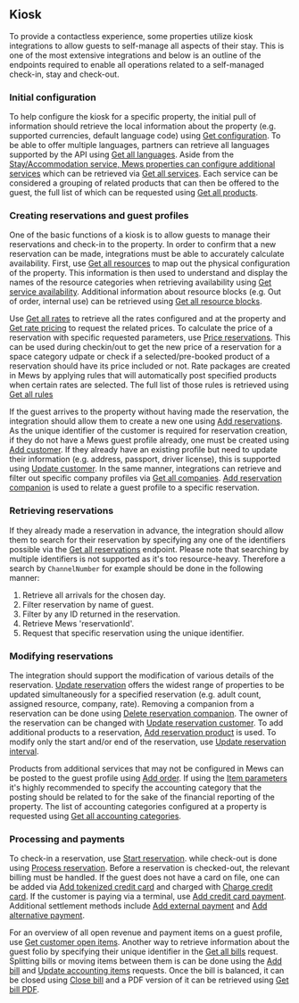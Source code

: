 ## Kiosk

To provide a contactless experience, some properties utilize kiosk integrations to allow guests to self-manage all aspects of their stay. This is one of the most extensive integrations and below is an outline of the endpoints required to enable all operations related to a self-managed check-in, stay and check-out.

### Initial configuration

To help configure the kiosk for a specific property, the initial pull of information should retrieve the local information about the property (e.g. supported currencies, default language code) using [Get configuration](../operations/configuration.md#get-configuration). To be able to offer multiple languages, partners can retrieve all languages supported by the API using [Get all languages](../operations/configuration.md#get-all-languages). Aside from the [Stay/Accommodation service, Mews properties can configure additional services](https://help.mews.com/en/articles/4244364-understanding-services) which can be retrieved via [Get all services](../operations/services.md#get-all-services). Each service can be considered a grouping of related products that can then be offered to the guest, the full list of which can be requested using [Get all products](operations/services#get-all-products).

### Creating reservations and guest profiles

One of the basic functions of a kiosk is to allow guests to manage their reservations and check-in to the property. In order to confirm that a new reservation can be made, integrations must be able to accurately calculate availability. First, use [Get all resources](../operations/enterprises.md#get-all-resources) to map out the physical configuration of the property. This information is then used to understand and display the names of the resource categories when retrieving availability using [Get service availability](../operations/services.md#get-service-availability). Additional information about resource blocks (e.g. Out of order, internal use) can be retrieved using [Get all resource blocks](../operations/enterprises.md#get-all-resource-blocks). 

Use [Get all rates](../operations/services.md#get-all-rates) to retrieve all the rates configured and at the property and [Get rate pricing](../operations/services.md#get-rate-pricing) to request the related prices. To calculate the price of a reservation with specific requested parameters, use [Price reservations](../operations/reservations.md#price-reservations). This can be used during checkin/out to get the new price of a reservation for a space category udpate or check if a selected/pre-booked product of a reservation should have its price included or not. Rate packages are created in Mews by applying rules that will automatically post specified products when certain rates are selected. The full list of those rules is retrieved using [Get all rules](../operations/services.md#get-all-rules)

If the guest arrives to the property without having made the reservation, the integration should allow them to create a new one using [Add reservations](../operations/reservations.md#add-reservations). As the unique identifier of the customer is required for reservation creation, if they do not have a Mews guest profile already, one must be created using [Add customer](../operations/customers.md#add-customer). If they already have an existing profile but need to update their information (e.g. address, passport, driver license), this is supported using [Update customer](../operations/customers.md#update-customer). In the same manner, integrations can retrieve and filter out specific company profiles via [Get all companies](../operations/enterprises.md#get-all-companies). [Add reservation companion](../operations/reservations.md#add-reservation-companion) is used to relate a guest profile to a specific reservation.

### Retrieving reservations

If they already made a reservation in advance, the integration should allow them to search for their reservation by specifying any one of the identifiers possible via the [Get all reservations](../operations/reservations.md#get-all-reservations) endpoint. Please note that searching by multiple identifiers is not supported as it's too resource-heavy. Therefore a search by `ChannelNumber` for example should be done in the following manner:

1. Retrieve all arrivals for the chosen day.
2. Filter reservation by name of guest.
3. Filter by any ID returned in the reservation.
4. Retrieve Mews 'reservationId'.
5. Request that specific reservation using the unique identifier.

### Modifying reservations

The integration should support the modification of various details of the reservation. [Update reservation](../operations/reservations.md#update-reservation) offers the widest range of properties to be updated simultaneously for a specified reservation (e.g. adult count, assigned resource, company, rate). Removing a companion from a reservation can be done using [Delete reservation companion](../operations/reservations.md#delete-reservation-companion). The owner of the reservation can be changed with [Update reservation customer](../operations/reservations.md#update-reservation-customer). To add additional products to a reservation, [Add reservation product](../operations/reservations.md#add-reservation-product) is used. To modify only the start and/or end of the reservation, use [Update reservation interval](../operations/reservations.md#update-reservation-interval).

Products from additional services that may not be configured in Mews can be posted to the guest profile using [Add order](../operations/services.md#add-order). If using the [Item parameters](../operations/services.md#item-parameters) it's highly recommended to specify the accounting category that the posting should be related to for the sake of the financial reporting of the property. The list of accounting categories configured at a property is requested using [Get all accounting categories](../operations/finance.md#get-all-accounting-categories).

### Processing and payments

To check-in a reservation, use [Start reservation](../operations/reservations.md#start-reservation). while check-out is done using [Process reservation](../operations/reservations.md#process-reservation). Before a reservation is checked-out, the relevant billing must be handled. If the guest does not have a card on file, one can be added via [Add tokenized credit card](../operations/finance.md#add-tokenized-credit-card) and charged with [Charge credit card](../operations/finance.md#charge-credit-card). If the customer is paying via a terminal, use [Add credit card payment](../operations/finance.md#add-credit-card-payment). Additional settlement methods include [Add external payment](../operations/finance.md#add-external-payment) and [Add alternative payment](../operations/finance.md#add-alternative-payment).

For an overview of all open revenue and payment items on a guest profile, use [Get customer open items](../operations/customers.md#get-customers-open-items). Another way to retrieve information about the guest folio by specifying their unique identifier in the [Get all bills](../operations/finance.md#get-all-bills) request. Splitting bills or moving items between them is can be done using the [Add bill](../operations/finance.md#add-bill) and [Update accounting items](../operations/finance.md#update-accounting-items) requests. Once the bill is balanced, it can be closed using [Close bill](../operations/finance.md#close-bill) and a PDF version of it can be retrieved using [Get bill PDF](../operations/finance.md#close-bill).

